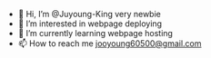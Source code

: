 - 👋 Hi, I’m @Juyoung-King very newbie
- 👀 I’m interested in webpage deploying
- 🌱 I’m currently learning webpage hosting
- 📫 How to reach me jooyoung60500@gmail.com

<!---
Juyoung-King/Juyoung-King is a ✨ special ✨ repository because its `README.md` (this file) appears on your GitHub profile.
You can click the Preview link to take a look at your changes.
--->
